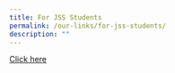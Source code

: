 ```yaml
---
title: For JSS Students
permalink: /our-links/for-jss-students/
description: ""
---
```


[Click here](https://docs.google.com/presentation/d/e/2PACX-1vRP-xmtlpVK3KerMpFE4z2LeP-B9J6y9o7AUJjuTy0d7VjWvtqDBsG86WZxPmKALzLzsnyEXgo5l0g6/pub?start=true&loop=true&delayms=600000&slide=id.p)